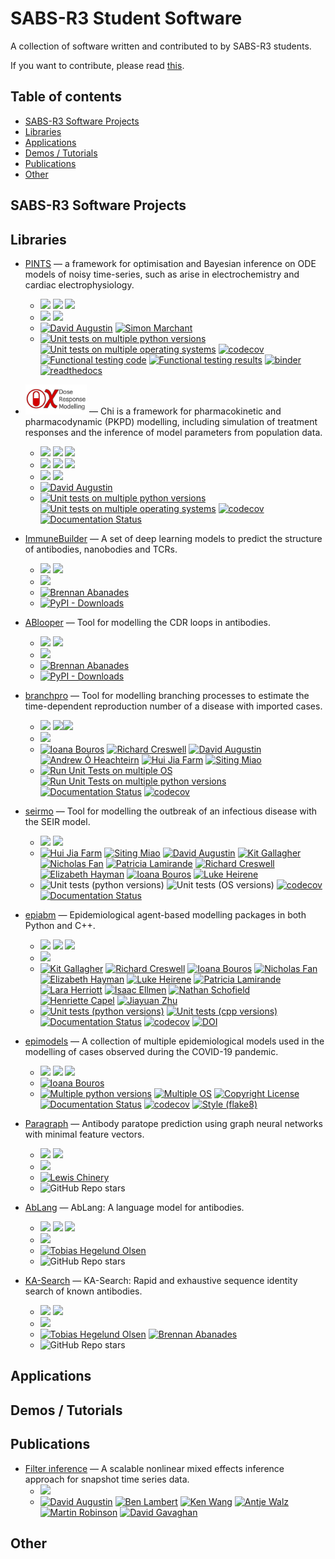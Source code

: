 # SABS-R3 Student Software

A collection of software written and contributed to by SABS-R3 students.

If you want to contribute, please read [this](CONTRIBUTING.md).

## Table of contents

<!-- toc -->

- [SABS-R3 Software Projects](#sabs-r3-software-projects)
- [Libraries](#libraries)
- [Applications](#applications)
- [Demos / Tutorials](#demostutorials)
- [Publications](#publications)
- [Other](#other)

<!-- tocstop -->

## SABS-R3 Software Projects

## Libraries

* [PINTS](https://github.com/pints-team/pints) — a framework for optimisation and Bayesian inference on ODE models of noisy time-series, such as arise in electrochemistry and cardiac electrophysiology. 
  - ![](https://img.shields.io/badge/Language-Python-blue) ![](https://img.shields.io/badge/Topic-Bayesian%20Inference-blue) ![](https://img.shields.io/badge/Topic-Time%20Series%Modelling-green)
  - [![](https://img.shields.io/badge/Paper-10.5334/jors.252-blueviolet)](http://doi.org/10.5334/jors.252)
    [![](https://img.shields.io/badge/Citing%20Papers%20-blueviolet)](https://github.com/pints-team/pints/tree/master/papers)
  - [<img src="https://github.com/DavAug.png" alt="David Augustin" title="David Augustin" width="48"/>](https://github.com/DavAug)
    [<img src="https://github.com/simonmarchant.png" alt="Simon Marchant" title="Simon Marchant" width="48"/>](https://github.com/simonmarchant)
  - [![Unit tests on multiple python versions](https://github.com/pints-team/pints/actions/workflows/unit-test-python-coverage.yml/badge.svg)](https://github.com/pints-team/pints/actions) 
    [![Unit tests on multiple operating systems](https://github.com/pints-team/pints/actions/workflows/unit-test-os-coverage.yml/badge.svg)](https://github.com/pints-team/pints/actions)
    [![codecov](https://codecov.io/gh/pints-team/pints/branch/master/graph/badge.svg)](https://codecov.io/gh/pints-team/pints)
    [![Functional testing code](https://raw.githubusercontent.com/pints-team/functional-testing/master/badge-code.svg)](https://github.com/pints-team/functional-testing)
    [![Functional testing results](https://raw.githubusercontent.com/pints-team/functional-testing/master/badge-results.svg)](https://www.cs.ox.ac.uk/projects/PINTS/functional-testing)
    [![binder](https://mybinder.org/badge.svg)](https://mybinder.org/v2/gh/pints-team/pints/master?filepath=examples)
    [![readthedocs](https://readthedocs.org/projects/pints/badge/?version=latest)](http://pints.readthedocs.io/en/latest/?badge=latest)

* [<img src="https://github.com/DavAug/chi/blob/main/docs/source/_static/logo_social_media.png" alt="Chi" title="Chi" height="48"/>](https://github.com/DavAug/chi) — Chi is a framework for pharmacokinetic and pharmacodynamic (PKPD) modelling, including simulation of treatment responses and the inference of model parameters from population data.
  - [![](https://img.shields.io/badge/Documentation-Overview-blue)](https://chi.readthedocs.io/en/latest/getting_started/quick_overview.html) [![](https://img.shields.io/badge/Documentation-API-blue)](https://chi.readthedocs.io/en/latest/?badge=latest) [![](https://img.shields.io/badge/Documentation-Getting%20started-blue)](https://chi.readthedocs.io/en/latest/getting_started/index.html)
  - ![](https://img.shields.io/badge/Language-Python-blue) ![](https://img.shields.io/badge/Topic-PKPD%20modelling-blue) ![](https://img.shields.io/badge/Topic-Bayesian%20Inference-blue) 
  - [![](https://img.shields.io/badge/Paper-bioRxiv/filter%20inference-blueviolet)](https://doi.org/10.1101/2022.11.01.514702) [![](https://img.shields.io/badge/Paper-bioRxiv/treatment%20response%20prediction-blueviolet)](https://doi.org/10.1101/2022.03.19.483454)
  - [<img src="https://github.com/DavAug.png" alt="David Augustin" title="David Augustin" width="48"/>](https://github.com/DavAug)
  - [![Unit tests on multiple python versions](https://github.com/DavAug/chi/workflows/Unit%20tests%20(python%20versions)/badge.svg)](https://github.com/DavAug/chi/actions) [![Unit tests on multiple operating systems](https://github.com/DavAug/chi/workflows/Unit%20tests%20(OS%20versions)/badge.svg)](https://github.com/DavAug/chi/actions) [![codecov](https://codecov.io/gh/DavAug/chi/branch/main/graph/badge.svg)](https://codecov.io/gh/DavAug/chi) [![Documentation Status](https://readthedocs.org/projects/chi/badge/?version=latest)](https://chi.readthedocs.io/en/latest/?badge=latest)
  
* [ImmuneBuilder](https://github.com/brennanaba/ImmuneBuilder) — A set of deep learning models to predict the structure of antibodies, nanobodies and TCRs. 
  - ![](https://img.shields.io/badge/Language-Python-blue) ![](https://img.shields.io/badge/Topic-Structure%20Prediction-blue) 
  - [![](https://img.shields.io/badge/Paper-bioRxiv/ImmuneBuilder-blueviolet)](https://www.biorxiv.org/content/10.1101/2022.11.04.514231v2)
  - [<img src="https://github.com/brennanaba.png" alt="Brennan Abanades" title="Brennan Abanades" width="48"/>](https://github.com/brennanaba)
  - [![PyPI - Downloads](https://img.shields.io/pypi/dm/immunebuilder?color=gree)](https://pypistats.org/packages/immunebuilder)
  
* [ABlooper](https://github.com/brennanaba/ABlooper) — Tool for modelling the CDR loops in antibodies. 
  - ![](https://img.shields.io/badge/Language-Python-blue) ![](https://img.shields.io/badge/Topic-Structure%20Prediction-blue) 
  - [![](https://img.shields.io/badge/Paper-Bioinformatics/ABlooper-blueviolet)](https://academic.oup.com/bioinformatics/article/38/7/1877/6517780)
  - [<img src="https://github.com/brennanaba.png" alt="Brennan Abanades" title="Brennan Abanades" width="48"/>](https://github.com/brennanaba)
  - [![PyPI - Downloads](https://img.shields.io/pypi/dm/ablooper?color=gree)](https://pypistats.org/packages/ablooper)

* [branchpro](https://github.com/SABS-R3-Epidemiology/branchpro) — Tool for modelling branching processes to estimate the time-dependent reproduction number of a disease with imported cases.  
  - ![](https://img.shields.io/badge/Language-Python-blue) ![](https://img.shields.io/badge/Topic-Epidemiological%20Modelling-blue)![](https://img.shields.io/badge/Topic-Bayesian%20Inference-blue) 
  - [![](https://img.shields.io/badge/Paper-Phil%20Trans%20A/local&imported%20branchpro-blueviolet)](https://royalsocietypublishing.org/doi/10.1098/rsta.2021.0308)
  - [<img src="https://github.com/I-Bouros.png" alt="Ioana Bouros" title="Ioana Bouros" width="48"/>](https://github.com/I-Bouros)
    [<img src="https://github.com/rccreswell.png" alt="Richard Creswell" title="Richard Creswell" width="48"/>](https://github.com/rccreswell)
    [<img src="https://github.com/DavAug.png" alt="David Augustin" title="David Augustin" width="48"/>](https://github.com/DavAug)
    [<img src="https://github.com/ao20.png" alt="Andrew Ó Heachteirn" title="Andrew Ó Heachteirn" width="48"/>](https://github.com/ao20)
    [<img src="https://github.com/FarmHJ.png" alt="Hui Jia Farm" title="Hui Jia Farm" width="48"/>](https://github.com/FarmHJ)
    [<img src="https://github.com/siting-miao.png" alt="Siting Miao" title="Siting Miao" width="48"/>](https://github.com/siting-miao)
  - [![Run Unit Tests on multiple OS](https://github.com/SABS-R3-Epidemiology/branchpro/actions/workflows/os-unittests.yml/badge.svg)](https://github.com/SABS-R3-Epidemiology/branchpro/actions/workflows/os-unittests.yml)
  [![Run Unit Tests on multiple python versions](https://github.com/SABS-R3-Epidemiology/branchpro/actions/workflows/python-version-unittests.yml/badge.svg)](https://github.com/SABS-R3-Epidemiology/branchpro/actions/workflows/python-version-unittests.yml)
  [![Documentation Status](https://readthedocs.org/projects/branchpro/badge/?version=latest)](https://branchpro.readthedocs.io/en/latest/?badge=latest)
  [![codecov](https://codecov.io/gh/SABS-R3-Epidemiology/branchpro/branch/main/graph/badge.svg?token=UBJG0AICF9)](https://codecov.io/gh/SABS-R3-Epidemiology/branchpro/)

* [seirmo](https://github.com/SABS-R3-Epidemiology/seirmo) — Tool for modelling the outbreak of an infectious disease with the SEIR model.
  - ![](https://img.shields.io/badge/Language-Python-blue) ![](https://img.shields.io/badge/Topic-Epidemiological%20Modelling-blue) 
  - [<img src="https://github.com/FarmHJ.png" alt="Hui Jia Farm" title="Hui Jia Farm" width="48"/>](https://github.com/FarmHJ)
    [<img src="https://github.com/siting-miao.png" alt="Siting Miao" title="Siting Miao" width="48"/>](https://github.com/siting-miao)
    [<img src="https://github.com/DavAug.png" alt="David Augustin" title="David Augustin" width="48"/>](https://github.com/DavAug)
    [<img src="https://github.com/KCGallagher.png" alt="Kit Gallagher" title="Kit Gallagher" width="48"/>](https://github.com/KCGallagher)
    [<img src="https://github.com/NicholasFan235.png" alt="Nicholas Fan" title="Nicholas Fan" width="48"/>](https://github.com/NicholasFan235)
    [<img src="https://github.com/patricia-lamy.png" alt="Patricia Lamirande" title="Patricia Lamirande" width="48"/>](https://github.com/patricia-lamy)
    [<img src="https://github.com/rccreswell.png" alt="Richard Creswell" title="Richard Creswell" width="48"/>](https://github.com/rccreswell)
    [<img src="https://github.com/Elizabeth-Hayman.png" alt="Elizabeth Hayman" title="Elizabeth Hayman" width="48"/>](https://github.com/Elizabeth-Hayman)
    [<img src="https://github.com/I-Bouros.png" alt="Ioana Bouros" title="Ioana Bouros" width="48"/>](https://github.com/I-Bouros)
    [<img src="https://github.com/lukedtc.png" alt="Luke Heirene" title="Luke Heirene" width="48"/>](https://github.com/lukedtc)
  - ![Unit tests (python versions)](https://github.com/SABS-R3-Epidemiology/seirmo/workflows/Unit%20tests%20(python%20versions)/badge.svg)
  ![Unit tests (OS versions)](https://github.com/SABS-R3-Epidemiology/seirmo/workflows/Unit%20tests%20(OS%20versions)/badge.svg)
  [![codecov](https://codecov.io/gh/SABS-R3-Epidemiology/seirmo/branch/main/graph/badge.svg?token=D1P3CMQTDP)](https://codecov.io/gh/SABS-R3-Epidemiology/seirmo)
  [![Documentation Status](https://readthedocs.org/projects/seirmo/badge/?version=latest)](https://seirmo.readthedocs.io/en/latest/?badge=latest)

* [epiabm](https://github.com/SABS-R3-Epidemiology/epiabm) — Epidemiological agent-based modelling packages in both Python and C++.
  - ![](https://img.shields.io/badge/Language-Python-blue) ![](https://img.shields.io/badge/Language-C++-f34b7d) ![](https://img.shields.io/badge/Topic-Epidemiological%20Modelling-blue) 
  - [![](https://img.shields.io/badge/Paper-arXiv/epiabm-blueviolet)](https://doi.org/10.48550/arXiv.2212.04937)
  - [<img src="https://github.com/KCGallagher.png" alt="Kit Gallagher" title="Kit Gallagher" width="48"/>](https://github.com/KCGallagher)
    [<img src="https://github.com/rccreswell.png" alt="Richard Creswell" title="Richard Creswell" width="48"/>](https://github.com/rccreswell)
    [<img src="https://github.com/I-Bouros.png" alt="Ioana Bouros" title="Ioana Bouros" width="48"/>](https://github.com/I-Bouros)
    [<img src="https://github.com/NicholasFan235.png" alt="Nicholas Fan" title="Nicholas Fan" width="48"/>](https://github.com/NicholasFan235)
    [<img src="https://github.com/Elizabeth-Hayman.png" alt="Elizabeth Hayman" title="Elizabeth Hayman" width="48"/>](https://github.com/Elizabeth-Hayman)
    [<img src="https://github.com/lukedtc.png" alt="Luke Heirene" title="Luke Heirene" width="48"/>](https://github.com/lukedtc)
    [<img src="https://github.com/patricia-lamy.png" alt="Patricia Lamirande" title="Patricia Lamirande" width="48"/>](https://github.com/patricia-lamy)
    [<img src="https://github.com/laraherriott.png" alt="Lara Herriott" title="Lara Herriott" width="48"/>](https://github.com/laraherriott)
    [<img src="https://github.com/Ellmen.png" alt="Isaac Ellmen" title="Isaac Ellmen" width="48"/>](https://github.com/Ellmen)
    [<img src="https://github.com/njs59.png" alt="Nathan Schofield" title="Nathan Schofield" width="48"/>](https://github.com/njs59)
    [<img src="https://github.com/HenrietteCapel.png" alt="Henriette Capel" title="Henriette Capel" width="48"/>](https://github.com/HenrietteCapel)
    [<img src="https://github.com/jiayuanz3.png" alt="Jiayuan Zhu" title="Jiayuan Zhu" width="48"/>](https://github.com/jiayuanz3)
  - [![Unit tests (python versions)](https://github.com/SABS-R3-Epidemiology/epiabm/actions/workflows/unit-tests.yml/badge.svg)](https://github.com/SABS-R3-Epidemiology/epiabm/actions/workflows/unit-tests.yml)
  [![Unit tests (cpp versions)](https://github.com/SABS-R3-Epidemiology/epiabm/actions/workflows/cpp-unit-tests-ubuntu.yml/badge.svg)](https://github.com/SABS-R3-Epidemiology/epiabm/actions/workflows/cpp-unit-tests-ubuntu.yml)
  [![Documentation Status](https://readthedocs.org/projects/epiabm/badge/?version=latest)](https://epiabm.readthedocs.io/en/latest/?badge=latest)
  [![codecov](https://codecov.io/gh/SABS-R3-Epidemiology/epiabm/branch/main/graph/badge.svg?token=VN4CJ0HT06)](https://codecov.io/gh/SABS-R3-Epidemiology/epiabm)
  [![DOI](https://zenodo.org/badge/DOI/10.5281/zenodo.7327444.svg)](https://doi.org/10.5281/zenodo.7327444)
  
* [epimodels](https://github.com/I-Bouros/multi-epi-model-cross-analysis) — A collection of multiple epidemiological models used in the modelling of cases observed during the COVID-19 pandemic.
  - ![](https://img.shields.io/badge/Language-Python-blue) ![](https://img.shields.io/badge/Topic-Epidemiological%20Modelling-blue) ![](https://img.shields.io/badge/Topic-Bayesian%20Inference-blue)
  - [<img src="https://github.com/I-Bouros.png" alt="Ioana Bouros" title="Ioana Bouros" width="48"/>](https://github.com/I-Bouros)
  - [![Multiple python versions](https://github.com/I-Bouros/multi-epi-model-cross-analysis/actions/workflows/python-version-unittests.yml/badge.svg)](https://github.com/I-Bouros/multi-epi-model-cross-analysis/actions/workflows/python-version-unittests.yml)
  [![Multiple OS](https://github.com/I-Bouros/multi-epi-model-cross-analysis/actions/workflows/os-unittests.yml/badge.svg)](https://github.com/I-Bouros/multi-epi-model-cross-analysis/actions/workflows/os-unittests.yml)
  [![Copyright License](https://github.com/I-Bouros/multi-epi-model-cross-analysis/actions/workflows/check-copyright.yml/badge.svg)](https://github.com/I-Bouros/multi-epi-model-cross-analysis/actions/workflows/check-copyright.yml)
  [![Documentation Status](https://readthedocs.org/projects/multi-epi-model-cross-analysis/badge/?version=latest)](https://multi-epi-model-cross-analysis.readthedocs.io/en/latest/?badge=latest)
  [![codecov](https://codecov.io/gh/I-Bouros/multi-epi-model-cross-analysis/branch/main/graph/badge.svg?token=SNHCUJIS3B)](https://codecov.io/gh/I-Bouros/multi-epi-model-cross-analysis)
  [![Style (flake8)](https://github.com/I-Bouros/multi-epi-model-cross-analysis/actions/workflows/flake8-style-test.yml/badge.svg)](https://github.com/I-Bouros/multi-epi-model-cross-analysis/actions/workflows/flake8-style-test.yml)

* [Paragraph](https://github.com/oxpig/Paragraph) — Antibody paratope prediction using graph neural networks with minimal feature vectors. 
  - ![](https://img.shields.io/badge/Language-Python-blue) ![](https://img.shields.io/badge/Topic-Paratope%20Prediction-blue) 
  - [![](https://img.shields.io/badge/Paper-Bioinformatics/Paragraph-blueviolet)](https://doi.org/10.1093/bioinformatics/btac732)
  - [<img src="https://github.com/lewis-chinery.png" alt="Lewis Chinery" title="Lewis Chinery" width="48"/>](https://lewis-chinery.github.io/)
  - ![GitHub Repo stars](https://img.shields.io/github/stars/oxpig/Paragraph?style=social)
  
* [AbLang](https://github.com/oxpig/AbLang.git) — AbLang: A language model for antibodies. 
  - ![](https://img.shields.io/badge/Language-Python-blue) ![](https://img.shields.io/badge/Topic-Antibody%20Design-blue) ![](https://img.shields.io/badge/Topic-Language%20Models-blue) 
  - [![](https://img.shields.io/badge/Paper-Bioinformatics%20Advances/AbLang-blueviolet)](https://doi.org/10.1093/bioadv/vbac046)
  - [<img src="https://github.com/tobiasheol.png" alt="Tobias Hegelund Olsen" title="Tobias Hegelund Olsen" width="48"/>](https://tobiasheol.github.io/personal_website/)
  - ![GitHub Repo stars](https://img.shields.io/github/stars/oxpig/ablang?style=social)
  
* [KA-Search](https://github.com/oxpig/kasearch.git) — KA-Search: Rapid and exhaustive sequence identity search of known antibodies. 
  - ![](https://img.shields.io/badge/Language-Python-blue) ![](https://img.shields.io/badge/Topic-Antibody%20Sequence%20Search-blue)
  - [![](https://img.shields.io/badge/Paper-bioRxiv/KASearch-blueviolet)](https://doi.org/10.1101/2022.11.01.513855)
  - [<img src="https://github.com/tobiasheol.png" alt="Tobias Hegelund Olsen" title="Tobias Hegelund Olsen" width="48"/>](https://tobiasheol.github.io/personal_website/)
    [<img src="https://github.com/brennanaba.png" alt="Brennan Abanades" title="Brennan Abanades" width="48"/>](https://github.com/brennanaba)
  - ![GitHub Repo stars](https://img.shields.io/github/stars/oxpig/kasearch?style=social)
  

## Applications

## Demos / Tutorials

## Publications

* [Filter inference](https://github.com/DavAug/filter-inference) — A scalable nonlinear mixed effects inference approach for snapshot time series data. 
  - [![](https://img.shields.io/badge/Paper-bioRxiv/filter%20inference-blueviolet)](https://doi.org/10.1101/2022.11.01.514702)
  - [<img src="https://github.com/DavAug.png" alt="David Augustin" title="David Augustin" width="48"/>](https://github.com/DavAug) [<img src="https://github.com/ben18785.png" alt="Ben Lambert" title="Ben Lambert" width="48"/>](https://github.com/ben18785) [<img src="https://loop.frontiersin.org/images/profile/503334/203" alt="Ken Wang" title="Ken Wang" width="48"/>](https://loop.frontiersin.org/people/503334/overview) [<img src="https://loop.frontiersin.org/images/profile/1050700/203" alt="Antje Walz" title="Antje Walz" width="48"/>](https://loop.frontiersin.org/people/1050700/publications) [<img src="https://github.com/martinjrobins.png" alt="Martin Robinson" title="Martin Robinson" width="48"/>](https://www.cs.ox.ac.uk/files/8475//PTAIT_20160511_2470.jpg) [<img src="https://www.new.ox.ac.uk/sites/default/files/styles/large_navigation/public/2017-11/David%20Gavagh_0.jpg?itok=twkbQKQf" alt="David Gavaghan" title="David Gavaghan" height="48"/>](https://www.cs.ox.ac.uk/people/david.gavaghan/)

## Other
